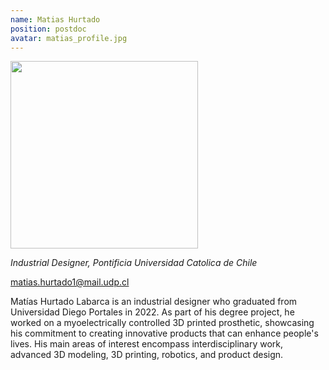 ```yaml
---
name: Matias Hurtado
position: postdoc
avatar: matias_profile.jpg
---
```


<img width="300" src="{{site.baseurl}}/images/people/{{page.avatar}}" data-action="zoom">

_Industrial Designer, Pontificia Universidad Catolica de Chile_<br>

<i class="fa fa-envelope-o"></i> matias.hurtado1@mail.udp.cl

Matías Hurtado Labarca is an industrial designer who graduated from Universidad Diego Portales in 2022. As part of his degree project, he worked on a myoelectrically controlled 3D printed prosthetic, showcasing his commitment to creating innovative products that can enhance people's lives. His main areas of interest encompass interdisciplinary work, advanced 3D modeling, 3D printing, robotics, and product design.
